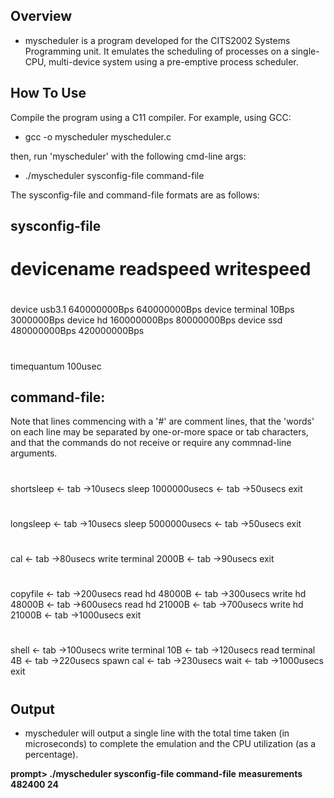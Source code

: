 ## Overview

- myscheduler is a program developed for the CITS2002 Systems Programming unit. It emulates the scheduling of processes on a single-CPU, multi-device system using a pre-emptive process scheduler. 

## How To Use

Compile the program using a C11 compiler. For example, using GCC:
- gcc -o myscheduler myscheduler.c

then, run 'myscheduler' with the following cmd-line args:
- ./myscheduler sysconfig-file command-file

The sysconfig-file and command-file formats are as follows:    

## sysconfig-file

#            devicename   readspeed      writespeed
#
device       usb3.1       640000000Bps   640000000Bps
device       terminal     10Bps          3000000Bps
device       hd           160000000Bps   80000000Bps
device       ssd          480000000Bps   420000000Bps
#
timequantum  100usec

## command-file: 

Note that lines commencing with a '#' are comment lines, that the 'words' on each line may be separated by one-or-more space or tab characters, and that the commands do not receive or require any commnad-line arguments.

#
shortsleep
← tab →10usecs    sleep   1000000usecs
← tab →50usecs    exit
#
longsleep
← tab →10usecs    sleep   5000000usecs
← tab →50usecs    exit
#
cal
← tab →80usecs    write   terminal 2000B
← tab →90usecs    exit
#
copyfile
← tab →200usecs   read    hd       48000B
← tab →300usecs   write   hd       48000B
← tab →600usecs   read    hd       21000B
← tab →700usecs   write   hd       21000B
← tab →1000usecs  exit
#
shell
← tab →100usecs   write   terminal 10B
← tab →120usecs   read    terminal 4B
← tab →220usecs   spawn   cal
← tab →230usecs   wait
← tab →1000usecs  exit
#


## Output

- myscheduler will output a single line with the total time taken (in microseconds) to complete the emulation and the CPU utilization (as a percentage).

**prompt> ./myscheduler  sysconfig-file  command-file**
**measurements  482400  24**

